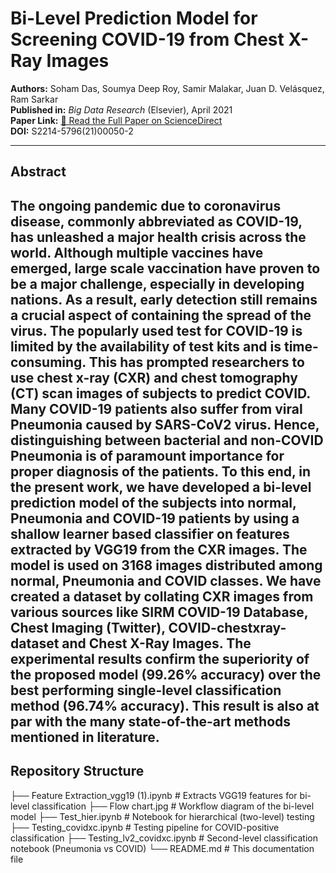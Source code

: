 # Bi-Level Prediction Model for Screening COVID-19 from Chest X-Ray Images

**Authors:** Soham Das, Soumya Deep Roy, Samir Malakar, Juan D. Velásquez, Ram Sarkar  
**Published in:** *Big Data Research* (Elsevier), April 2021  
**Paper Link:** [📄 Read the Full Paper on ScienceDirect](https://www.sciencedirect.com/science/article/pii/S2214579621000502)  
**DOI:** S2214-5796(21)00050-2

---

##  Abstract

The ongoing pandemic due to coronavirus disease, commonly abbreviated as COVID-19, has unleashed a major health crisis across the world. Although multiple vaccines have emerged, large scale vaccination have proven to be a major challenge, especially in developing nations. As a result, early detection still remains a crucial aspect of containing the spread of the virus. The popularly used test for COVID-19 is limited by the availability of test kits and is time-consuming. This has prompted researchers to use chest x-ray (CXR) and chest tomography (CT) scan images of subjects to predict COVID. Many COVID-19 patients also suffer from viral Pneumonia caused by SARS-CoV2 virus. Hence, distinguishing between bacterial and non-COVID Pneumonia is of paramount importance for proper diagnosis of the patients. To this end, in the present work, we have developed a bi-level prediction model of the subjects into normal, Pneumonia and COVID-19 patients by using a shallow learner based classifier on features extracted by VGG19 from the CXR images. The model is used on 3168 images distributed among normal, Pneumonia and COVID classes. We have created a dataset by collating CXR images from various sources like SIRM COVID-19 Database, Chest Imaging (Twitter), COVID-chestxray-dataset and Chest X-Ray Images. The experimental results confirm the superiority of the proposed model (99.26% accuracy) over the best performing single-level classification method (96.74% accuracy). This result is also at par with the many state-of-the-art methods mentioned in literature.
---

##  Repository Structure

├── Feature Extraction_vgg19 (1).ipynb # Extracts VGG19 features for bi-level classification
├── Flow chart.jpg # Workflow diagram of the bi-level model
├── Test_hier.ipynb # Notebook for hierarchical (two-level) testing
├── Testing_covidxc.ipynb # Testing pipeline for COVID-positive classification
├── Testing_lv2_covidxc.ipynb # Second-level classification notebook (Pneumonia vs COVID)
└── README.md # This documentation file
